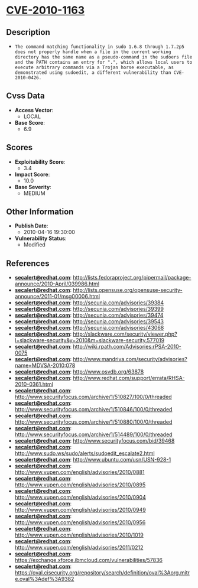 
# [CVE-2010-1163](https://cve.mitre.org/cgi-bin/cvename.cgi?name=CVE-2010-1163)

## Description

- `The command matching functionality in sudo 1.6.8 through 1.7.2p5 does not properly handle when a file in the current working directory has the same name as a pseudo-command in the sudoers file and the PATH contains an entry for ".", which allows local users to execute arbitrary commands via a Trojan horse executable, as demonstrated using sudoedit, a different vulnerability than CVE-2010-0426.`

## Cvss Data

- **Access Vector**:
  - LOCAL
- **Base Score**:
  - 6.9

## Scores

- **Exploitability Score**:
  - 3.4
- **Impact Score**:
  - 10.0
- **Base Severity**:
  - MEDIUM

## Other Information

- **Publish Date**:
  - 2010-04-16 19:30:00
- **Vulnerability Status**:
  - Modified

## References

- **secalert@redhat.com**: http://lists.fedoraproject.org/pipermail/package-announce/2010-April/039986.html
- **secalert@redhat.com**: http://lists.opensuse.org/opensuse-security-announce/2011-01/msg00006.html
- **secalert@redhat.com**: http://secunia.com/advisories/39384
- **secalert@redhat.com**: http://secunia.com/advisories/39399
- **secalert@redhat.com**: http://secunia.com/advisories/39474
- **secalert@redhat.com**: http://secunia.com/advisories/39543
- **secalert@redhat.com**: http://secunia.com/advisories/43068
- **secalert@redhat.com**: http://slackware.com/security/viewer.php?l=slackware-security&y=2010&m=slackware-security.577019
- **secalert@redhat.com**: http://wiki.rpath.com/Advisories:rPSA-2010-0075
- **secalert@redhat.com**: http://www.mandriva.com/security/advisories?name=MDVSA-2010:078
- **secalert@redhat.com**: http://www.osvdb.org/63878
- **secalert@redhat.com**: http://www.redhat.com/support/errata/RHSA-2010-0361.html
- **secalert@redhat.com**: http://www.securityfocus.com/archive/1/510827/100/0/threaded
- **secalert@redhat.com**: http://www.securityfocus.com/archive/1/510846/100/0/threaded
- **secalert@redhat.com**: http://www.securityfocus.com/archive/1/510880/100/0/threaded
- **secalert@redhat.com**: http://www.securityfocus.com/archive/1/514489/100/0/threaded
- **secalert@redhat.com**: http://www.securityfocus.com/bid/39468
- **secalert@redhat.com**: http://www.sudo.ws/sudo/alerts/sudoedit_escalate2.html
- **secalert@redhat.com**: http://www.ubuntu.com/usn/USN-928-1
- **secalert@redhat.com**: http://www.vupen.com/english/advisories/2010/0881
- **secalert@redhat.com**: http://www.vupen.com/english/advisories/2010/0895
- **secalert@redhat.com**: http://www.vupen.com/english/advisories/2010/0904
- **secalert@redhat.com**: http://www.vupen.com/english/advisories/2010/0949
- **secalert@redhat.com**: http://www.vupen.com/english/advisories/2010/0956
- **secalert@redhat.com**: http://www.vupen.com/english/advisories/2010/1019
- **secalert@redhat.com**: http://www.vupen.com/english/advisories/2011/0212
- **secalert@redhat.com**: https://exchange.xforce.ibmcloud.com/vulnerabilities/57836
- **secalert@redhat.com**: https://oval.cisecurity.org/repository/search/definition/oval%3Aorg.mitre.oval%3Adef%3A9382

